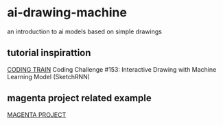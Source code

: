 # ai-drawing-machine
an introduction to ai models based on simple drawings

## tutorial inspirattion
[CODING TRAIN](https://www.youtube.com/watch?v=ZCXkvwLxBrA)
Coding Challenge #153: Interactive Drawing with Machine Learning Model (SketchRNN)

## magenta project related example
[MAGENTA PROJECT](https://magenta.tensorflow.org/sketch-rnn-demo)

